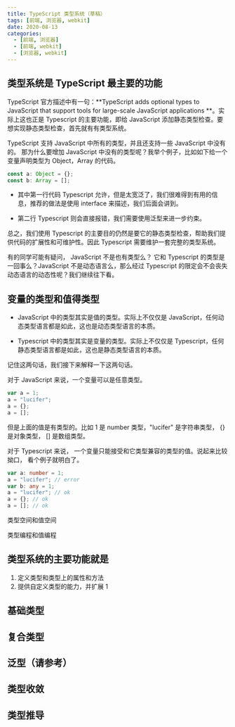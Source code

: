 ```yaml
---
title: TypeScript 类型系统（草稿）
tags: [前端, 浏览器, webkit]
date: 2020-08-13
categories:
  - [前端, 浏览器]
  - [前端, webkit]
  - [浏览器, webkit]
---
```


## 类型系统是 TypeScript 最主要的功能

TypeScript 官方描述中有一句：**TypeScript adds optional types to JavaScript that support tools for large-scale JavaScript applications **。实际上这也正是 Typescript 的主要功能，即给 JavaScript 添加静态类型检查。要想实现静态类型检查，首先就有有类型系统。

TypeScript 支持 JavaScript 中所有的类型，并且还支持一些 JavaScript 中没有的。 那为什么要增加 JavaScript 中没有的类型呢？我举个例子，比如如下给一个变量声明类型为 Object，Array 的代码。

```ts
const a: Object = {};
const b: Array = [];
```

- 其中第一行代码 Typescript 允许，但是太宽泛了，我们很难得到有用的信息，推荐的做法是使用 interface 来描述，我们后面会讲到。

- 第二行 Typescript 则会直接报错，我们需要使用泛型来进一步约束。

总之，我们使用 Typescript 的主要目的仍然是要它的静态类型检查，帮助我们提供代码的扩展性和可维护性。因此 Typescript 需要维护一套完整的类型系统。

有的同学可能有疑问， JavaScript 不是也有类型么？ 它和 Typescript 的类型是一回事么？JavaScript 不是动态语言么，那么经过 Typescript 的限定会不会丧失动态语言的动态性呢？我们继续往下看。

## 变量的类型和值得类型

- JavaScript 中的类型其实是值的类型。实际上不仅仅是 JavaScript，任何动态类型语言都是如此，这也是动态类型语言的本质。

- Typescript 中的类型其实是变量的类型。实际上不仅仅是 Typescript，任何静态类型语言都是如此，这也是静态类型语言的本质。

记住这两句话，我们接下来解释一下这两句话。

对于 JavaScript 来说，一个变量可以是任意类型。

```js
var a = 1;
a = "lucifer";
a = {};
a = [];
```

但是上面的值是有类型的。比如 1 是 number 类型，"lucifer" 是字符串类型， {} 是对象类型， [] 是数组类型。

对于 Typescript 来说， 一个变量只能接受和它类型兼容的类型的值。说起来比较拗口， 看个例子就明白了。

```ts
var a: number = 1;
a = "lucifer"; // error
var b: any = 1;
a = "lucifer"; // ok
a = {}; // ok
a = []; // ok
```

类型空间和值空间

类型编程和值编程

## 类型系统的主要功能就是

1. 定义类型和类型上的属性和方法
2. 提供自定义类型的能力，并扩展 1

## 基础类型

## 复合类型

## 泛型（请参考）

## 类型收敛

## 类型推导
